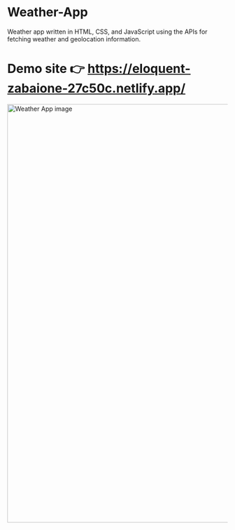 # Weather-App 
Weather app written in HTML, CSS, and JavaScript using the APIs for fetching weather and geolocation information.
# Demo site 👉 https://eloquent-zabaione-27c50c.netlify.app/
<img width="955" alt="Weather App image" src="https://user-images.githubusercontent.com/79516592/205478503-4afe8343-b6d5-4feb-ab20-5a37b081ebf0.png">
